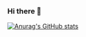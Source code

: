 ### Hi there 👋
[![Anurag's GitHub stats](https://github-readme-stats.vercel.app/api?username=LaiBaoYuan)](https://github.com/anuraghazra/github-readme-stats)
<!--
**LaiBaoYuan/LaiBaoYuan** is a ✨ _special_ ✨ repository because its `README.md` (this file) appears on your GitHub profile.

Here are some ideas to get you started:

- 🔭 I’m currently working on ...
- 🌱 I’m currently learning ...
- 👯 I’m looking to collaborate on ...
- 🤔 I’m looking for help with ...
- 💬 Ask me about ...
- 📫 How to reach me: ...
- 😄 Pronouns: ...
- ⚡ Fun fact: ...
-->
